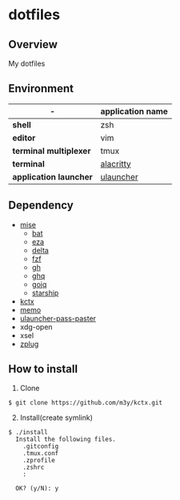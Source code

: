 dotfiles
========

Overview
--------
My dotfiles

Environment
-----------

| - |application name|
|---------|---|
|**shell**|zsh|
|**editor**|vim|
|**terminal multiplexer**|tmux|
|**terminal**|[alacritty](https://github.com/alacritty/alacritty)|
|**application launcher**|[ulauncher](https://github.com/Ulauncher/Ulauncher)|

Dependency
----------
- [mise](https://mise.jdx.dev/)
  - [bat](https://github.com/sharkdp/bat)
  - [eza](https://github.com/eza-community/eza)
  - [delta](https://github.com/dandavison/delta)
  - [fzf](https://github.com/peco/peco)
  - [gh](https://cli.github.com/)
  - [ghq](https://github.com/x-motemen/ghq)
  - [gojq](https://github.com/itchyny/gojq)
  - [starship](https://starship.rs/)
- [kctx](https://github.com/m3y/kctx)
- [memo](https://github.com/mattn/memo)
- [ulauncher-pass-paster](https://github.com/m3y/ulauncher-pass-paster)
- xdg-open
- xsel
- [zplug](https://github.com/zplug/zplug)

How to install
--------------

1. Clone

```
$ git clone https://github.com/m3y/kctx.git
```

2. Install(create symlink)

```
$ ./install
  Install the following files.
    .gitconfig
    .tmux.conf
    .zprofile
    .zshrc
    :

  OK? (y/N): y
```
